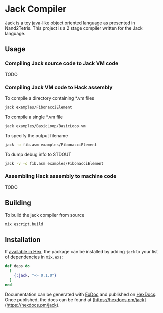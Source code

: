 # Jack Compiler

Jack is a toy java-like object oriented language as presented in Nand2Tetris.
This project is a 2 stage compiler written for the Jack language.

## Usage

### Compiling Jack source code to Jack VM code

TODO

### Compiling Jack VM code to Hack assembly

To compile a directory containing *.vm files

```bash
jack examples/FibonacciElement
```

To compile a single *.vm file

```bash
jack examples/BasicLoop/BasicLoop.vm
```

To specify the output filename

```bash
jack -o fib.asm examples/FibonacciElement
```

To dump debug info to STDOUT

```bash
jack -v -o fib.asm examples/FibonacciElement
```

### Assembling Hack assembly to machine code

TODO

## Building

To build the jack compiler from source

```bash
mix escript.build
```

## Installation

If [available in Hex](https://hex.pm/docs/publish), the package can be installed
by adding `jack` to your list of dependencies in `mix.exs`:

```elixir
def deps do
  [
    {:jack, "~> 0.1.0"}
  ]
end
```

Documentation can be generated with [ExDoc](https://github.com/elixir-lang/ex_doc)
and published on [HexDocs](https://hexdocs.pm). Once published, the docs can
be found at [https://hexdocs.pm/jack](https://hexdocs.pm/jack).